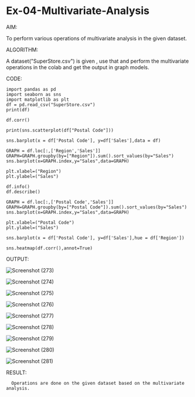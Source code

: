 # Ex-04-Multivariate-Analysis

AIM:

To perform various operations of multivariate analysis in the given dataset.

ALGORITHM:

A dataset("SuperStore.csv") is given , use that and perform the multivariate operations in the colab and get the output in graph models. 

CODE:

```
import pandas as pd 
import seaborn as sns
import matplotlib as plt
df = pd.read_csv("SuperStore.csv")
print(df)

df.corr()

print(sns.scatterplot(df["Postal Code"]))

sns.barplot(x = df['Postal Code'], y=df['Sales'],data = df)

GRAPH = df.loc[:,['Region','Sales']]
GRAPH=GRAPH.groupby(by=["Region"]).sum().sort_values(by="Sales")
sns.barplot(x=GRAPH.index,y="Sales",data=GRAPH)

plt.xlabel=("Region")
plt.ylabel=("Sales")

df.info()
df.describe()

GRAPH = df.loc[:,['Postal Code','Sales']]
GRAPH=GRAPH.groupby(by=["Postal Code"]).sum().sort_values(by="Sales")
sns.barplot(x=GRAPH.index,y="Sales",data=GRAPH)

plt.xlabel=("Postal Code")
plt.ylabel=("Sales")

sns.barplot(x = df['Postal Code'], y=df['Sales'],hue = df['Region'])

sns.heatmap(df.corr(),annot=True)

```

OUTPUT:

![Screenshot (273)](https://user-images.githubusercontent.com/119657657/229834596-fcb67584-f891-4d15-882e-6e672ae44074.png)

![Screenshot (274)](https://user-images.githubusercontent.com/119657657/229834725-effe3f0f-8b19-4934-8825-0b1f88151aec.png)

![Screenshot (275)](https://user-images.githubusercontent.com/119657657/229834880-13f4231c-7f15-48e6-81b3-96c07a11fb93.png)

![Screenshot (276)](https://user-images.githubusercontent.com/119657657/229835006-c004d3f9-dcf7-4d82-947c-57502092e7d2.png)

![Screenshot (277)](https://user-images.githubusercontent.com/119657657/229835120-4eced88f-86c5-42e2-93de-3792c89e0cae.png)

![Screenshot (278)](https://user-images.githubusercontent.com/119657657/229835206-24e73e72-55c9-42a2-845a-4146c9e81788.png)

![Screenshot (279)](https://user-images.githubusercontent.com/119657657/229835540-e8a5fa17-b11f-4784-b6b6-5885242cc572.png)

![Screenshot (280)](https://user-images.githubusercontent.com/119657657/229835687-4a2ae946-96ed-4c61-a5a3-101a40c27f80.png)

![Screenshot (281)](https://user-images.githubusercontent.com/119657657/229835949-68e0f87f-40e8-46fd-a5c2-746c51729acc.png)

RESULT:

      Operations are done on the given dataset based on the multivariate analysis.









